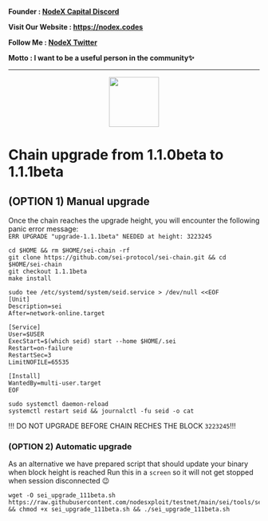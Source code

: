 <strong><p style="font-size:14px" align="left">Founder :
<a href="https://discord.gg/JqQNcwff2e" target="_blank">NodeX Capital Discord</a></p></strong>
<strong><p style="font-size:14px" align="left">Visit Our Website : 
<a href="https://nodex.codes/" target="_blank">https://nodex.codes</a></p></strong>
<strong><p style="font-size:14px" align="left">Follow Me :
<a href="https://twitter.com/nodexploit/" target="_blank">NodeX Twitter</a></p></strong>
<strong><p style="font-size:14px" align="left">Motto :
<a>I want to be a useful person in the community✨</a></p></strong>
<hr>

<p align="center">
  <img height="100" height="auto" src="https://user-images.githubusercontent.com/50621007/169664551-39020c2e-fa95-483b-916b-c52ce4cb907c.png">
</p>

# Chain upgrade from 1.1.0beta to 1.1.1beta
## (OPTION 1) Manual upgrade
Once the chain reaches the upgrade height, you will encounter the following panic error message:\
`ERR UPGRADE "upgrade-1.1.1beta" NEEDED at height: 3223245`
```
cd $HOME && rm $HOME/sei-chain -rf
git clone https://github.com/sei-protocol/sei-chain.git && cd $HOME/sei-chain
git checkout 1.1.1beta
make install

sudo tee /etc/systemd/system/seid.service > /dev/null <<EOF
[Unit]
Description=sei
After=network-online.target

[Service]
User=$USER
ExecStart=$(which seid) start --home $HOME/.sei
Restart=on-failure
RestartSec=3
LimitNOFILE=65535

[Install]
WantedBy=multi-user.target
EOF

sudo systemctl daemon-reload
systemctl restart seid && journalctl -fu seid -o cat
```

!!! DO NOT UPGRADE BEFORE CHAIN RECHES THE BLOCK `3223245`!!!

### (OPTION 2) Automatic upgrade
As an alternative we have prepared script that should update your binary when block height is reached
Run this in a `screen` so it will not get stopped when session disconnected 😉
```
wget -O sei_upgrade_111beta.sh https://raw.githubusercontent.com/nodesxploit/testnet/main/sei/tools/sei_upgrade_111beta.sh && chmod +x sei_upgrade_111beta.sh && ./sei_upgrade_111beta.sh
```
